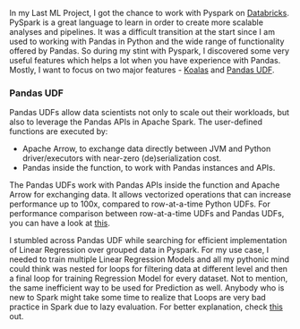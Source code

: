 In my Last ML Project, I got the chance to work with Pyspark on [Databricks](http://databricks.com). PySpark is a great language to learn in order to create more scalable analyses and pipelines. It was a difficult transition at the start since I am used to working with Pandas in Python and the wide range of functionality offered by Pandas. So during my stint with Pyspark, I discovered some very useful features which helps a lot when you have experience with Pandas. Mostly, I want to focus on two major features - [Koalas](https://koalas.readthedocs.io/en/latest/) and [Pandas UDF](https://databricks.com/blog/2017/10/30/introducing-vectorized-udfs-for-pyspark.html).

### Pandas UDF
Pandas UDFs allow data scientists not only to scale out their workloads, but also to leverage the Pandas APIs in Apache Spark. The user-defined functions are executed by:
- Apache Arrow, to exchange data directly between JVM and Python driver/executors with near-zero (de)serialization cost.
- Pandas inside the function, to work with Pandas instances and APIs.

The Pandas UDFs work with Pandas APIs inside the function and Apache Arrow for exchanging data. It allows vectorized operations that can increase performance up to 100x, compared to row-at-a-time Python UDFs. For performance comparison between row-at-a-time UDFs and Pandas UDFs, you can have a look at [this](https://databricks.com/blog/2017/10/30/introducing-vectorized-udfs-for-pyspark.html).

I stumbled across Pandas UDF while searching for efficient implementation of Linear Regression over grouped data in Pyspark. For my use case, I needed to train multiple Linear Regression Models and all my pythonic mind could think was nested for loops for filtering data at different level and then a final loop for training Regression Model for every dataset. Not to mention, the same inefficient way to be used for Prediction as well. Anybody who is new to Spark might take some time to realize that Loops are very bad practice in Spark due to lazy evaluation. For better explanation, check [this](https://stackoverflow.com/questions/54305007/pyspark-lazy-evaluation-in-loops-too-slow) out.


